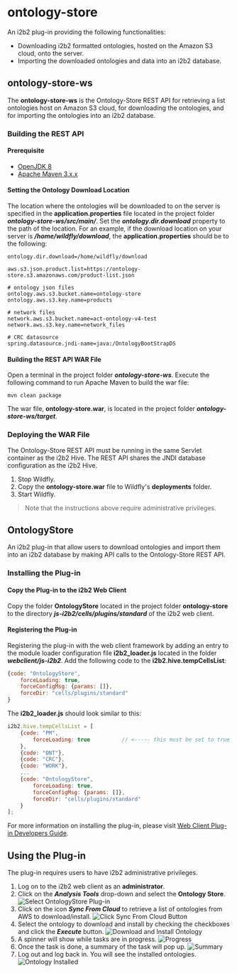 # ontology-store

An i2b2 plug-in providing the following functionalities:

- Downloading i2b2 formatted ontologies, hosted on the Amazon S3 cloud, onto the server.
- Importing the downloaded ontologies and data into an i2b2 database.

## ontology-store-ws

The **ontology-store-ws** is the Ontology-Store REST API for retrieving a list ontologies host on Amazon S3 cloud, for downloading the ontologies, and for importing the ontologies into an i2b2 database.

### Building the REST API

#### Prerequisite
- [OpenJDK 8](https://developers.redhat.com/products/openjdk/download)
- [Apache Maven 3.x.x](https://maven.apache.org/download.cgi)


#### Setting the Ontology Download Location

The location where the ontologies will be downloaded to on the server is specified in the **application.properties** file located in the project folder ***ontology-store-ws/src/main/***.  Set the ***ontology.dir.download*** property to the path of the location.  For an example, if the download location on your server is ***/home/wildfly/download***, the **application.properties** should be to the following:

```properties
ontology.dir.download=/home/wildfly/download

aws.s3.json.product.list=https://ontology-store.s3.amazonaws.com/product-list.json

# ontology json files
ontology.aws.s3.bucket.name=ontology-store
ontology.aws.s3.key.name=products

# network files
network.aws.s3.bucket.name=act-ontology-v4-test
network.aws.s3.key.name=network_files

# CRC datasource
spring.datasource.jndi-name=java:/OntologyBootStrapDS
```

#### Building the REST API WAR File

Open a terminal in the project folder ***ontology-store-ws***.  Execute the following command to run Apache Maven to build the war file:

```
mvn clean package
```

The war file, **ontology-store.war**, is located in the project folder ***ontology-store-ws/target***.

### Deploying the WAR File

The Ontology-Store REST API must be running in the same Servlet container as the i2b2 Hive.  The REST API shares the JNDI database configuration as the i2b2 Hive.

1. Stop Wildfly.
2. Copy the **ontology-store.war** file to Wildfly's **deployments** folder.
3. Start Wildfly.

> Note that the instructions above require administrative privileges.

## OntologyStore

An i2b2 plug-in that allow users to download ontologies and import them into an i2b2 database by making API calls to the Ontology-Store REST API.

### Installing the Plug-in

#### Copy the Plug-in to the i2b2 Web Client

Copy the folder **OntologyStore** located in the project folder **ontology-store** to the directory ***js-i2b2/cells/plugins/standard*** of the i2b2 web client.

#### Registering the Plug-in

Registering the plug-in with the web client framework by adding an entry to the module loader configuration file **i2b2_loader.js** located in the folder ***webclient/js-i2b2***.  Add the following code to the **i2b2.hive.tempCellsList**:

```js
{code: "OntologyStore",
    forceLoading: true,
    forceConfigMsg: {params: []},
    forceDir: "cells/plugins/standard"
}
```

The **i2b2_loader.js**  should look similar to this:

```js
i2b2.hive.tempCellsList = [
    {code: "PM",
        forceLoading: true 			// <----- this must be set to true for the PM cell!
    },
    {code: "ONT"},
    {code: "CRC"},
    {code: "WORK"},
    ...
    {code: "OntologyStore",
        forceLoading: true,
        forceConfigMsg: {params: []},
        forceDir: "cells/plugins/standard"
    }
];
```

For more information on installing the plug-in, please visit [Web Client Plug-in Developers Guide](https://community.i2b2.org/wiki/display/webclient/Web+Client+Plug-in+Developers+Guide).

## Using the Plug-in

The plug-in requires users to have i2b2 administrative privileges.

1. Log on to the i2b2 web client as an **administrator**.
2. Click on the ***Analysis Tools*** drop-down and select the **Ontology Store**.
    ![Select OntologyStore Plug-in](img/select_ont_plugin.png)
3. Click on the icon ***Sync From Cloud*** to retrieve a list of ontologies from AWS to download/install.
    ![Click Sync From Cloud Button](img/click_sync_from_cloud.png)
4. Select the ontology to download and install by checking the checkboxes and click the ***Execute*** button.
    ![Download and Install Ontology](img/click_execute_btn.png)
5. A spinner will show while tasks are in progress.
    ![Progress](img/progress.png)
6. Once the task is done, a summary of the task will pop up.
    ![Summary](img/summary.png)
7. Log out and log back in.  You will see the installed ontologies.
    ![Ontology Installed](img/ontology_installed.png)
